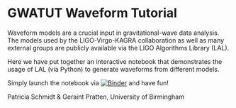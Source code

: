 # GWATUT Waveform Tutorial

Waveform models are a crucial input in gravitational-wave data analysis.
The models used by the LIGO-Virgo-KAGRA collaboration as well as many 
external groups are publicly available via the LIGO Algorithms Library (LAL).

Here we have put together an interactive notebook that demonstrates the usage
of LAL (via Python) to generate waveforms from different models.

Simply launch the notebook via [![Binder](https://mybinder.org/badge_logo.svg)](https://mybinder.org/v2/gh/PatriciaSchmidt/GWATUT-waveforms/HEAD)
and have fun!

Patricia Schmidt & Geraint Pratten, University of Birmingham
